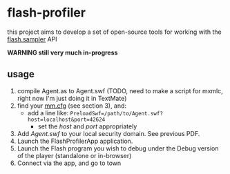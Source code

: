 flash-profiler
==============

this project aims to develop a set of open-source tools for working with the 
[flash.sampler](http://livedocs.adobe.com/flash/9.0/ActionScriptLangRefV3/flash/sampler/package-detail.html) API

**WARNING still very much in-progress**

usage
-----

1. compile Agent.as to Agent.swf (TODO, need to make a script for mxmlc, right now I'm just doing it in TextMate)
2. find your [mm.cfg](http://www.adobe.com/devnet/flashplayer/articles/flash_player_admin_guide/flash_player_admin_guide.pdf) (see section 3), and:
    * add a line like: `PreloadSwf=/path/to/Agent.swf?host=localhost&port=42624`
        * set the _host_ and _port_ appropriately
3. Add *Agent.swf* to your local security domain. See previous PDF.    
4. Launch the FlashProfilerApp application.
5. Launch the Flash program you wish to debug under the Debug version of the player (standalone or in-browser)
6. Connect via the app, and go to town
